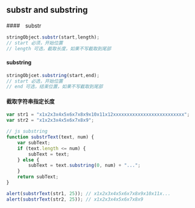 ## substr and substring

####　substr
```javascript
stringObject.substr(start,length);
// start 必须，开始位置
// length 可选，截取长度，如果不写截取到尾部
```

#### substring
```javascript
stringObjcet.substring(start,end);
// start 必选，开始位置
// end 可选，结束位置，如果不写截取到尾部
```

#### 截取字符串指定长度
```javascript
var str1 = "x1x2x3x4x5x6x7x8x9x10x11x12xxxxxxxxxxxxxxxxxxxxxxxxxx";
var str2 = "x1x2x3x4x5x6x7x8x9";

// js substring
function substrText(text, num) {
    var subText;
    if (text.length <= num) {
        subText = text;
    } else {
        subText = text.substring(0, num) + "...";
    }
    return subText;
}

alert(substrText(str1, 25)); // x1x2x3x4x5x6x7x8x9x10x11x...
alert(substrText(str2, 25)); // x1x2x3x4x5x6x7x8x9
```

